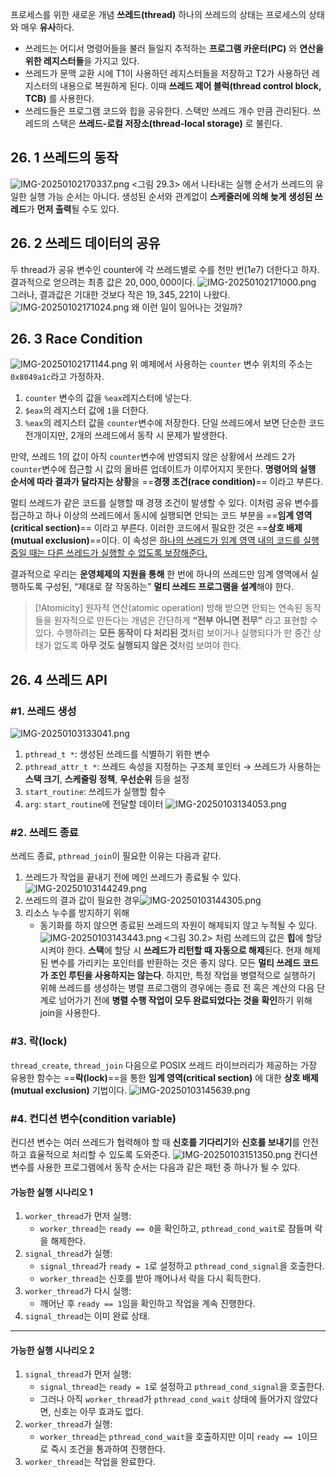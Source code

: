 프로세스를 위한 새로운 개념 **쓰레드(thread)**
하나의 쓰레드의 상태는 프로세스의 상태와 매우 **유사**하다. 
- 쓰레드는 어디서 명령어들을 불러 들일지 추적하는 **프로그램 카운터(PC)** 와 **연산을 위한 레지스터들**을 가지고 있다. 
- 쓰레드가 문맥 교환 시에 T1이 사용하던 레지스터들을 저장하고 T2가 사용하던 레지스터의 내용으로 복원하게 된다. 이때 **쓰레드 제어 블럭(thread control block, TCB)** 를 사용한다. 
- 쓰레드들은 프로그램 코드와 힙을 공유한다. 스택만 쓰레드 개수 만큼 관리된다. 쓰레드의 스택은 **쓰레드-로컬 저장소(thread-local storage)** 로 불린다. 
## 26. 1 쓰레드의 동작
![IMG-20250102170337.png](IMG-20250102170337.png)
<그림 29.3> 에서 나타내는 실행 순서가 쓰레드의 유일한 실행 가능 순서는 아니다. 
생성된 순서와 관계없이 **스케줄러에 의해 늦게 생성된 쓰레드**가 **먼저 출력**될 수도 있다. 

## 26. 2 쓰레드 데이터의 공유
두 thread가 공유 변수인 counter에 각 쓰레드별로 수를 천만 번($1e7$) 더한다고 하자. 
결과적으로 얻으려는 최종 값은 $20,000,000$이다. 
![IMG-20250102171000.png](IMG-20250102171000.png)
그러나, 결과값은 기대한 것보다 작은 $19,345,221$이 나왔다. 
![IMG-20250102171024.png](IMG-20250102171024.png)
왜 이런 일이 일어나는 것일까?

## 26. 3 Race Condition
![IMG-20250102171144.png](IMG-20250102171144.png)
위 예제에서 사용하는 `counter` 변수 위치의 주소는 `0x8049a1c`라고 가정하자. 
1. `counter` 변수의 값을 `%eax`레지스터에 넣는다. 
2. `$eax`의 레지스터 값에 `1`을 더한다. 
3. `%eax`의 레지스터 값을 `counter`변수에 저장한다. 
단일 쓰레드에서 보면 단순한 코드 전개이지만, 2개의 쓰레드에서 동작 시 문제가 발생한다. 

만약, 쓰레드 1의 값이 아직 `counter`변수에 반영되지 않은 상황에서 쓰레드 2가 `counter`변수에 접근할 시 값의 올바른 업데이트가 이루어지지 못한다. **명령어의 실행 순서에 따라 결과가 달라지는 상황**을 ==**경쟁 조건(race condition)**== 이라고 부른다. 

멀티 쓰레드가 같은 코드를 실행할 때 경쟁 조건이 발생할 수 있다.  이처럼 공유 변수를 접근하고 하나 이상의 쓰레드에서 동시에 실행되면 안되는 코드 부분을 ==**임계 영역(critical section)**== 이라고 부른다.
이러한 코드에서 필요한 것은 ==**상호 배제(mutual exclusion)**==이다. 이 속성은 <u>하나의 쓰레드가 임계 영역 내의 코드를 실행 중일 때는 다른 쓰레드가 실행할 수 없도록 보장해준다.</u>

결과적으로 우리는 **운영체제의 지원을 통해** 한 번에 하나의 쓰레드만 임계 영역에서 실행하도록 구성된, “제대로 잘 작동하는” **멀티 쓰레드 프로그램을 설계**해야 한다. 

> [!Atomicity] 원자적 연산(atomic operation)
> 방해 받으면 안되는 연속된 동작들을 원자적으로 만든다는 개념은 간단하게 **“전부 아니면 전무”** 라고 표현할 수 있다. 수행하려는 **모든 동작이 다 처리된 것**처럼 보이거나 실행되다가 만 중간 상태가 없도록 **아무 것도 실행되지 않은 것**처럼 보여야 한다. 

## 26. 4 쓰레드 API
### #1. 쓰레드 생성
![IMG-20250103133041.png](IMG-20250103133041.png)
1. `pthread_t *`: 생성된 쓰레드를 식별하기 위한 변수
2. `pthread_attr_t *`: 쓰레드 속성을 지정하는 구조체 포인터 
   → 쓰레드가 사용하는 **스택 크기**, **스케줄링 정책**, **우선순위** 등을 설정
3. `start_routine`: 쓰레드가 실행할 함수
4. `arg`: `start_routine`에 전달할 데이터
![IMG-20250103134053.png](IMG-20250103134053.png)
### #2. 쓰레드 종료
쓰레드 종료, `pthread_join`이 필요한 이유는 다음과 같다. 
1. 쓰레드가 작업을 끝내기 전에 메인 쓰레드가 종료될 수 있다. ![IMG-20250103144249.png](IMG-20250103144249.png)
2. 쓰레드의 결과 값이 필요한 경우![IMG-20250103144305.png](IMG-20250103144305.png)
3. 리소스 누수를 방지하기 위해
	- 동기화를 하지 않으면 종료된 쓰레드의 자원이 해제되지 않고 누적될 수 있다. 
![IMG-20250103143443.png](IMG-20250103143443.png)
<그림 30.2> 처럼 쓰레드의 값은 **힙**에 할당시켜야 한다. **스택**에 할당 시 **쓰레드가 리턴할 때 자동으로 해제**된다. 현재 해제된 변수를 가리키는 포인터를 반환하는 것은 좋지 않다. 
모든 **멀티 쓰레드 코드가 조인 루틴을 사용하지는 않는다**. 하지만, 특정 작업을 병렬적으로 실행하기 위해 쓰레드를 생성하는 병렬 프로그램의 경우에는 종료 전 혹은 계산의 다음 단계로 넘어가기 전에 **병렬 수행 작업이 모두 완료되었다는 것을 확인**하기 위해 join을 사용한다.

### #3. 락(lock)
`thread_create`, `thread_join` 다음으로 POSIX 쓰레드 라이브러리가 제공하는 가장 유용한 함수는 ==**락(lock)**==을 통한 **임계 영역(critical section)** 에 대한 **상호 배제(mutual exclusion)** 기법이다. 
![IMG-20250103145639.png](IMG-20250103145639.png)
### #4. 컨디션 변수(condition variable)
컨디션 변수는 여러 쓰레드가 협력해야 할 때 **신호를 기다리기**와 **신호를 보내기**를 안전하고 효율적으로 처리할 수 있도록 도와준다. 
![IMG-20250103151350.png](IMG-20250103151350.png)
컨디션 변수를 사용한 프로그램에서 동작 순서는 다음과 같은 패턴 중 하나가 될 수 있다.
#### 가능한 실행 시나리오 1
1. `worker_thread`가 먼저 실행:
    - `worker_thread`는 `ready == 0`을 확인하고, `pthread_cond_wait`로 잠들며 락을 해제한다. 
2. `signal_thread`가 실행:
    - `signal_thread`가 `ready = 1`로 설정하고 `pthread_cond_signal`을 호출한다.
    - `worker_thread`는 신호를 받아 깨어나서 락을 다시 획득한다.
3. `worker_thread`가 다시 실행:
    - 깨어난 후 `ready == 1`임을 확인하고 작업을 계속 진행한다.
4. `signal_thread`는 이미 완료 상태.
---
#### 가능한 실행 시나리오 2
1. `signal_thread`가 먼저 실행:
    - `signal_thread`는 `ready = 1`로 설정하고 `pthread_cond_signal`을 호출한다.
    - 그러나 아직 `worker_thread`가 `pthread_cond_wait` 상태에 들어가지 않았다면, 신호는 아무 효과도 없다.
2. `worker_thread`가 실행:
    - `worker_thread`는 `pthread_cond_wait`을 호출하지만 이미 `ready == 1`이므로 즉시 조건을 통과하여 진행한다.
3. `worker_thread`는 작업을 완료한다. 




